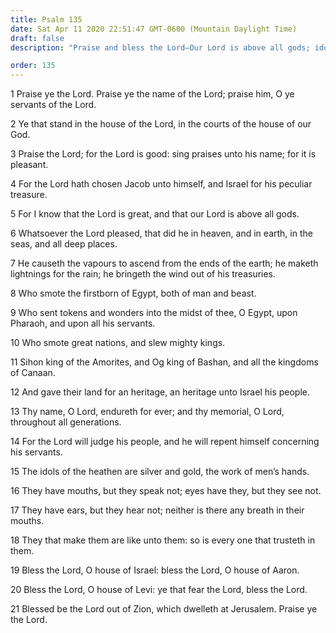 ```yaml
---
title: Psalm 135
date: Sat Apr 11 2020 22:51:47 GMT-0600 (Mountain Daylight Time)
draft: false
description: "Praise and bless the Lord—Our Lord is above all gods; idols cannot see, hear, or speak."

order: 135
---
```

    
1 Praise ye the Lord. Praise ye the name of the Lord; praise him, O ye servants of the Lord.

2 Ye that stand in the house of the Lord, in the courts of the house of our God.

3 Praise the Lord; for the Lord is good: sing praises unto his name; for it is pleasant.

4 For the Lord hath chosen Jacob unto himself, and Israel for his peculiar treasure.

5 For I know that the Lord is great, and that our Lord is above all gods.

6 Whatsoever the Lord pleased, that did he in heaven, and in earth, in the seas, and all deep places.

7 He causeth the vapours to ascend from the ends of the earth; he maketh lightnings for the rain; he bringeth the wind out of his treasuries.

8 Who smote the firstborn of Egypt, both of man and beast.

9 Who sent tokens and wonders into the midst of thee, O Egypt, upon Pharaoh, and upon all his servants.

10 Who smote great nations, and slew mighty kings.

11 Sihon king of the Amorites, and Og king of Bashan, and all the kingdoms of Canaan.

12 And gave their land for an heritage, an heritage unto Israel his people.

13 Thy name, O Lord, endureth for ever; and thy memorial, O Lord, throughout all generations.

14 For the Lord will judge his people, and he will repent himself concerning his servants.

15 The idols of the heathen are silver and gold, the work of men’s hands.

16 They have mouths, but they speak not; eyes have they, but they see not.

17 They have ears, but they hear not; neither is there any breath in their mouths.

18 They that make them are like unto them: so is every one that trusteth in them.

19 Bless the Lord, O house of Israel: bless the Lord, O house of Aaron.

20 Bless the Lord, O house of Levi: ye that fear the Lord, bless the Lord.

21 Blessed be the Lord out of Zion, which dwelleth at Jerusalem. Praise ye the Lord.
